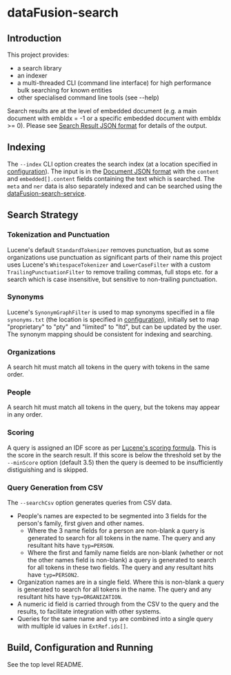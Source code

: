 # dataFusion-search

## Introduction
This project provides:
- a search library
- an indexer
- a multi-threaded CLI (command line interface) for high performance bulk searching for known entities
- other specialised command line tools (see --help)

Search results are at the level of embedded document (e.g. a main document with embIdx = -1 or a specific embedded document with embIdx >= 0). Please see [Search Result JSON format](../dataFusion-common#search-result-json-format) for details of the output.

## Indexing
The `--index` CLI option creates the search index (at a location specified in [configuration](../README.md#configuration)). The input is in the [Document JSON format](../dataFusion-common#document-json-format) with the `content` and `embedded[].content` fields containing the text which is searched. The `meta` and `ner` data is also separately indexed and can be searched using the [dataFusion-search-service](./dataFusion-search-service).

## Search Strategy
### Tokenization and Punctuation
Lucene's default `StandardTokenizer` removes punctuation, but as some organizations use punctuation as significant parts of their name this project uses Lucene's `WhitespaceTokenizer` and `LowerCaseFilter` with a custom `TrailingPunctuationFilter` to remove trailing commas, full stops etc. for a search which is case insensitive, but sensitive to non-trailing punctuation.
### Synonyms
Lucene's `SynonymGraphFilter` is used to map synonyms specified in a file `synonyms.txt` (the location is specified in [configuration](../README.md#configuration)), initially set to map "proprietary" to "pty" and "limited" to "ltd", but can be updated by the user. The synonym mapping should be consistent for indexing and searching.
### Organizations
A search hit must match all tokens in the query with tokens in the same order.
### People
A search hit must match all tokens in the query, but the tokens may appear in any order.
### Scoring
A query is assigned an IDF score as per [Lucene's scoring formula](https://lucene.apache.org/core/7_1_0/core/org/apache/lucene/search/similarities/TFIDFSimilarity.html). This is the score in the search result. If this score is below the threshold set by the `--minScore` option (default 3.5) then the query is deemed to be insufficiently distiguishing and is skipped.
### Query Generation from CSV
The `--searchCsv`  option generates queries from CSV data.
- People's names are expected to be segmented into 3 fields for the person's family, first given and other names.
  - Where the 3 name fields for a person are non-blank a query is generated to search for all tokens in the name. The query and any resultant hits have `typ=PERSON`.
  - Where the first and family name fields are non-blank (whether or not the other names field is non-blank) a query is generated to search for all tokens in these two fields. The query and any resultant hits have `typ=PERSON2`.
- Organization names are in a single field. Where this is non-blank a query is generated to search for all tokens in the name. The query and any resultant hits have `typ=ORGANIZATION`.
- A numeric id field is carried through from the CSV to the query and the results, to facilitate integration with other systems.
- Queries for the same name and `typ` are combined into a single query with multiple id values in `ExtRef.ids[]`.

## Build, Configuration and Running

See the top level README.

